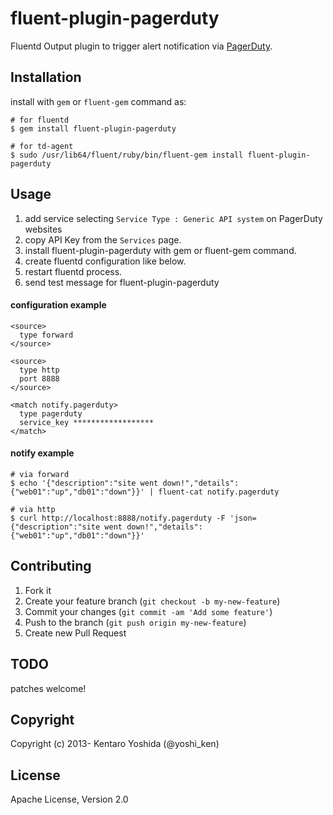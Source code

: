 # fluent-plugin-pagerduty

Fluentd Output plugin to trigger alert notification via [PagerDuty](http://www.pagerduty.com/).

## Installation

install with `gem` or `fluent-gem` command as:

```
# for fluentd
$ gem install fluent-plugin-pagerduty

# for td-agent
$ sudo /usr/lib64/fluent/ruby/bin/fluent-gem install fluent-plugin-pagerduty
```

## Usage

1. add service selecting `Service Type : Generic API system` on PagerDuty websites
2. copy API Key from the `Services` page.
3. install fluent-plugin-pagerduty with gem or fluent-gem command.
4. create fluentd configuration like below.
5. restart fluentd process.
6. send test message for fluent-plugin-pagerduty

#### configuration example

```
<source>
  type forward
</source>

<source>
  type http
  port 8888
</source>

<match notify.pagerduty>
  type pagerduty
  service_key ******************
</match>
```

#### notify example

```
# via forward
$ echo '{"description":"site went down!","details":{"web01":"up","db01":"down"}}' | fluent-cat notify.pagerduty

# via http
$ curl http://localhost:8888/notify.pagerduty -F 'json={"description":"site went down!","details":{"web01":"up","db01":"down"}}'
```

## Contributing

1. Fork it
2. Create your feature branch (`git checkout -b my-new-feature`)
3. Commit your changes (`git commit -am 'Add some feature'`)
4. Push to the branch (`git push origin my-new-feature`)
5. Create new Pull Request

## TODO

patches welcome!

## Copyright

Copyright (c) 2013- Kentaro Yoshida (@yoshi_ken)

## License

Apache License, Version 2.0

